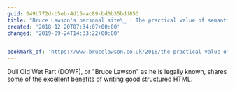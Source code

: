 ```yaml
---
guid: 049b772d-b5eb-4d15-ac89-bd0b35bdd853
title: "Bruce Lawson's personal site\_ : The practical value of semantic HTML"
created: '2018-12-20T07:34:07+00:00'
changed: '2019-09-24T14:33:22+00:00'


bookmark_of: 'https://www.brucelawson.co.uk/2018/the-practical-value-of-semantic-html/'
---
```


Dull Old Wet Fart (DOWF), or "Bruce Lawson" as he is legally known, shares some of the excellent benefits of writing good structured HTML. 
